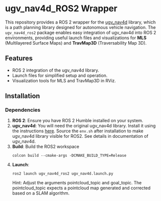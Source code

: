 # ugv_nav4d_ROS2 Wrapper

This repository provides a ROS 2 wrapper for the [ugv_nav4d](https://github.com/dfki-ric/ugv_nav4d) library, which is a path planning library designed for autonomous vehicle navigation. The `ugv_nav4d_ros2` package enables easy integration of ugv_nav4d into ROS 2 environments, providing useful launch files and visualizations for **MLS** (Multilayered Surface Maps) and **TravMap3D** (Traversability Map 3D).

## Features

- ROS 2 integration of the ugv_nav4d library.
- Launch files for simplified setup and operation.
- Visualization tools for MLS and TravMap3D in RViz.

## Installation

### Dependencies

1. **ROS 2**: Ensure you have ROS 2 Humble installed on your system.
2. **ugv_nav4d**: You will need the original ugv_nav4d library. Install it using the instructions [here](https://github.com/dfki-ric/ugv_nav4d.git). Source the `env.sh` after installation to make ugv_nav4d library visible for ROS2. See details in documentation of ugv_nav4d.
3. **Build**: Build the ROS2 workspace
   ```
   colcon build --cmake-args -DCMAKE_BUILD_TYPE=Release
   ```
4. **Launch**: 
   ```
   ros2 launch ugv_nav4d_ros2 ugv_nav4d.launch.py
   ```
   Hint: Adjust the arguments pointcloud_topic and goal_topic. The pointcloud_topic expects a pointcloud map generated and corrected based on a SLAM algorithm.